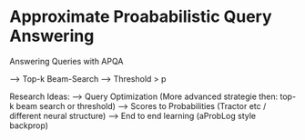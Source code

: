 # Approximate Proababilistic Query Answering

Answering Queries with APQA

--> Top-k Beam-Search
--> Threshold > p

Research Ideas:
--> Query Optimization (More advanced strategie then: top-k beam search or threshold)
--> Scores to Probabilities (Tractor etc / different neural structure)
--> End to end learning (aProbLog style backprop)
